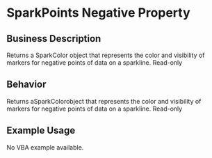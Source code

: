 # SparkPoints Negative Property

## Business Description
Returns a SparkColor object that represents the color and visibility of markers for negative points of data on a sparkline. Read-only

## Behavior
Returns aSparkColorobject that represents  the color and visibility of markers for negative points of data on a sparkline. Read-only

## Example Usage
No VBA example available.